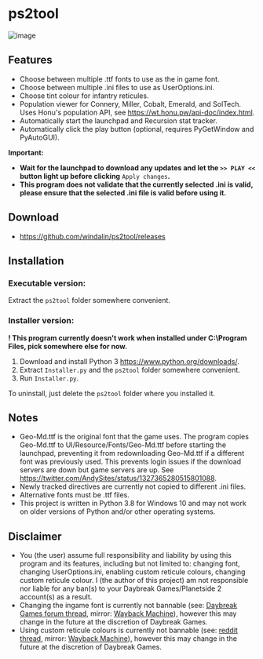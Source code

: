 # ps2tool

![image](https://user-images.githubusercontent.com/45084896/165137417-92845c92-a44d-4a3d-ac45-e6991e88c14f.png)

## Features
- Choose between multiple .ttf fonts to use as the in game font.
- Choose between multiple .ini files to use as UserOptions.ini.
- Choose tint colour for infantry reticules.
- Population viewer for Connery, Miller, Cobalt, Emerald, and SolTech.  Uses Honu's population API, see https://wt.honu.pw/api-doc/index.html.
- Automatically start the launchpad and Recursion stat tracker.
- Automatically click the play button (optional, requires PyGetWindow and PyAutoGUI).

**Important:**
- **Wait for the launchpad to download any updates and let the `>> PLAY <<` button light up before clicking** `Apply changes`**.**  
- **This program does not validate that the currently selected .ini is valid, please ensure that the selected .ini file is valid before using it.**

## Download
- https://github.com/windalin/ps2tool/releases

## Installation
### Executable version:
Extract the `ps2tool` folder somewhere convenient.

### Installer version:

**! This program currently doesn't work when installed under C:\Program Files, pick somewhere else for now.**
1. Download and install Python 3 https://www.python.org/downloads/.
2. Extract `Installer.py` and the `ps2tool` folder somewhere convenient.
3. Run `Installer.py`.

To uninstall, just delete the `ps2tool` folder where you installed it.

## Notes
- Geo-Md.ttf is the original font that the game uses.  The program copies Geo-Md.ttf to UI/Resource/Fonts/Geo-Md.ttf before starting the launchpad, preventing it from redownloading Geo-Md.ttf if a different font was previously used.  This prevents login issues if the download servers are down but game servers are up.  See https://twitter.com/AndySites/status/1327365280515801088.
- Newly tracked directives are currently not copied to different .ini files.
- Alternative fonts must be .ttf files.
- This project is written in Python 3.8 for Windows 10 and may not work on older versions of Python and/or other operating systems.

## Disclaimer
- You (the user) assume full responsibility and liability by using this program and its features, including but not limited to: changing font, changing UserOptions.ini, enabling custom reticule colours, changing custom reticule colour.  I (the author of this project) am not responsible nor liable for any ban(s) to your Daybreak Games/Planetside 2 account(s) as a result.
- Changing the ingame font is currently not bannable (see: [Daybreak Games forum thread](https://forums.daybreakgames.com/ps2/index.php?threads/will-changing-the-font-in-game-get-me-banned.78236/), mirror: [Wayback Machine](https://web.archive.org/web/20220424191522/https://forums.daybreakgames.com/ps2/index.php?threads/will-changing-the-font-in-game-get-me-banned.78236/)), however this may change in the future at the discretion of Daybreak Games.
- Using custom reticule colours is currently not bannable (see: [reddit thread](https://www.reddit.com/r/Planetside/comments/2tq92i/psa_you_can_customize_the_color_of_your_reticules/), mirror: [Wayback Machine](http://web.archive.org/web/20220425173729/https://www.reddit.com/r/Planetside/comments/2tq92i/psa_you_can_customize_the_color_of_your_reticules/)), however this may change in the future at the discretion of Daybreak Games.
